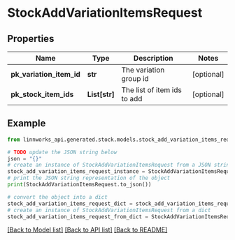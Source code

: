 # StockAddVariationItemsRequest


## Properties

Name | Type | Description | Notes
------------ | ------------- | ------------- | -------------
**pk_variation_item_id** | **str** | The variation group id | [optional] 
**pk_stock_item_ids** | **List[str]** | The list of item ids to add | [optional] 

## Example

```python
from linnworks_api.generated.stock.models.stock_add_variation_items_request import StockAddVariationItemsRequest

# TODO update the JSON string below
json = "{}"
# create an instance of StockAddVariationItemsRequest from a JSON string
stock_add_variation_items_request_instance = StockAddVariationItemsRequest.from_json(json)
# print the JSON string representation of the object
print(StockAddVariationItemsRequest.to_json())

# convert the object into a dict
stock_add_variation_items_request_dict = stock_add_variation_items_request_instance.to_dict()
# create an instance of StockAddVariationItemsRequest from a dict
stock_add_variation_items_request_from_dict = StockAddVariationItemsRequest.from_dict(stock_add_variation_items_request_dict)
```
[[Back to Model list]](../README.md#documentation-for-models) [[Back to API list]](../README.md#documentation-for-api-endpoints) [[Back to README]](../README.md)


